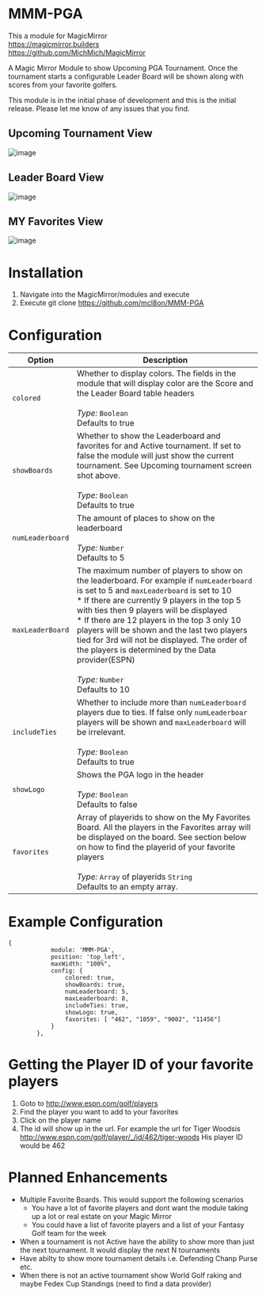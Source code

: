 # MMM-PGA

This a module for MagicMirror <br>
https://magicmirror.builders <br>
https://github.com/MichMich/MagicMirror



A Magic Mirror Module to show Upcoming PGA Tournament. Once the tournament starts a configurable Leader Board will be shown along with scores from your favorite golfers.

This module is in the initial phase of development and this is the initial release. Please let me know of any issues that you find.


## Upcoming Tournament View

![image](https://user-images.githubusercontent.com/71428005/94088698-247e1b00-fddf-11ea-9232-2c555c945dc1.png)


## Leader Board View
![image](https://user-images.githubusercontent.com/71428005/94298939-ef83dc80-ff34-11ea-9f0b-428a918f580d.png)




## MY Favorites View

![image](https://user-images.githubusercontent.com/71428005/94299058-1e01b780-ff35-11ea-951d-2ed47e4cc2e5.png)



# Installation

1. Navigate into the MagicMirror/modules and execute
1. Execute git clone https://github.com/mcl8on/MMM-PGA

# Configuration

Option|Description
------|-----------
`colored`| Whether to display colors. The fields  in the module that will display color are the Score and the Leader Board table headers <br> <br> _Type:_ `Boolean` <br> Defaults to true
`showBoards`| Whether to show the Leaderboard and favorites for and Active tournament. If set to false the module will just show the current tournament. See Upcoming tournament screen shot above. <br> <br> _Type:_ `Boolean`<br> Defaults to true
`numLeaderboard`| The amount of places to show on the leaderboard<br> <br> _Type:_ `Number` <br> Defaults to 5
`maxLeaderBoard`| The maximum number of players to show on the leaderboard. For example if `numLeaderboard` is set to 5 and `maxLeaderboard` is set to 10 <br> * If there are currently 9 players in the top 5 with ties then 9 players will be displayed <br> * If there are 12 players in the top 3 only 10 players will be shown and the last two players tied for 3rd will not be displayed. The order of the players is determined by the Data provider(ESPN) <br>  <br> _Type:_ `Number`<br> Defaults to 10
`includeTies`| Whether to include more than `numLeaderboard` players due to ties. If false only `numLeaderboar` players will be shown and `maxLeaderboard` will be irrelevant. <br> <br> _Type:_ `Boolean`<br> Defaults to true
`showLogo`| Shows the PGA logo in the header<br><br>_Type:_ `Boolean` <br>Defaults to false
`favorites`| Array of playerids to show on the My Favorites Board. All the players in the Favorites array will be displayed on the board. See section below on how to find the playerid of your favorite players <br> <br> _Type:_ `Array` of playerids `String` <br> Defaults to an empty array.


# Example Configuration

```
{
			module: 'MMM-PGA',
			position: 'top_left',
			maxWidth: "100%",
			config: {
				colored: true,
				showBoards: true,
				numLeaderboard: 5,
				maxLeaderboard: 8,
				includeTies: true,
				showLogo: true,
				favorites: [ "462", "1059", "9002", "11456"]
			}
		},	
```


# Getting the Player ID of your favorite players

1. Goto to http://www.espn.com/golf/players
1. Find the player you want to add to your favorites
1. Click on the player name
1. The id will show up in the url. For example the url for Tiger Woodsis http://www.espn.com/golf/player/_/id/462/tiger-woods His player ID would be 462

# Planned Enhancements

* Multiple Favorite Boards. This would support the following scenarios
  * You have a lot of favorite players and dont want the module taking up a lot or real estate on your Magic Mirror
  * You could have a list of favorite players and a list of your Fantasy Golf team for the week
* When a tournament is not Active have the ability to show more than just the next tournament. It would display the next N tournaments
* Have abilty to show more tournament details i.e. Defending Chanp Purse etc.
* When there is not an active tournament show World Golf raking and maybe Fedex Cup Standings (need to find a data provider)
